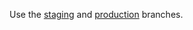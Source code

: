 Use the [staging](https://github.com/app-sre/saas-hive-operator-bundle/tree/staging) and [production](https://github.com/app-sre/saas-hive-operator-bundle/tree/production) branches.
